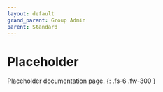 ```yaml
---
layout: default
grand_parent: Group Admin
parent: Standard
---
```


# Placeholder

Placeholder documentation page.
{: .fs-6 .fw-300 }